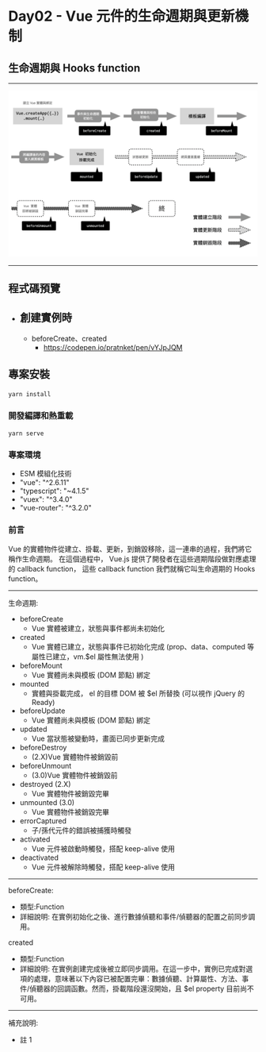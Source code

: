 # Day02 - Vue 元件的生命週期與更新機制

## 生命週期與 Hooks function

---

![image](public/image/Preview/status.png)

---

## 程式碼預覽

-   ## 創建實例時
    -   beforeCreate、created
        -   https://codepen.io/pratnket/pen/vYJpJQM

## 專案安裝

```
yarn install
```

### 開發編譯和熱重載

```
yarn serve
```

### 專案環境

-   ESM 模組化技術
-   "vue": "^2.6.11"
-   "typescript": "~4.1.5"
-   "vuex": "^3.4.0"
-   "vue-router": "^3.2.0"

### 前言

Vue 的實體物件從建立、掛載、更新，到銷毀移除，這一連串的過程，我們將它稱作生命週期。 在這個過程中， Vue.js 提供了開發者在這些週期階段做對應處理的 callback function， 這些 callback function 我們就稱它叫生命週期的 Hooks function。

---

生命週期:

-   beforeCreate
    -   Vue 實體被建立，狀態與事件都尚未初始化
-   created
    -   Vue 實體已建立，狀態與事件已初始化完成 (prop、data、computed 等屬性已建立，vm.$el 屬性無法使用 )
-   beforeMount
    -   Vue 實體尚未與模板 (DOM 節點) 綁定
-   mounted
    -   實體與掛載完成， el 的目標 DOM 被 $el 所替換 (可以視作 jQuery 的 Ready)
-   beforeUpdate
    -   Vue 實體尚未與模板 (DOM 節點) 綁定
-   updated
    -   Vue 當狀態被變動時，畫面已同步更新完成
-   beforeDestroy
    -   (2.X)Vue 實體物件被銷毀前
-   beforeUnmount
    -   (3.0)Vue 實體物件被銷毀前
-   destroyed (2.X)
    -   Vue 實體物件被銷毀完畢
-   unmounted (3.0)
    -   Vue 實體物件被銷毀完畢
-   errorCaptured
    -   子/孫代元件的錯誤被捕獲時觸發
-   activated
    -   Vue 元件被啟動時觸發，搭配 keep-alive 使用
-   deactivated
    -   Vue 元件被解除時觸發，搭配 keep-alive 使用

---

beforeCreate:

-   類型:Function
-   詳細說明:
    在實例初始化之後、進行數據偵聽和事件/偵聽器的配置之前同步調用。

created

-   類型:Function
-   詳細說明:
    在實例創建完成後被立即同步調用。在這一步中，實例已完成對選項的處理，意味著以下內容已被配置完畢：數據偵聽、計算屬性、方法、事件/偵聽器的回調函數。然而，掛載階段還沒開始，且 $el property 目前尚不可用。

---

補充說明:

-   註 1
